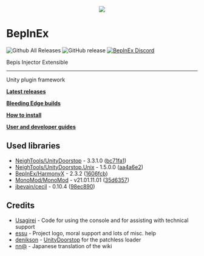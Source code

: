 <p align="center">
    <img src="https://avatars2.githubusercontent.com/u/39589027?s=256">
</p>

# BepInEx
![Github All Releases](https://img.shields.io/github/downloads/bepinex/bepinex/total.svg)
![GitHub release](https://img.shields.io/github/release/bepinex/bepinex.svg)
[![BepInEx Discord](https://user-images.githubusercontent.com/7288322/34429117-c74dbd12-ecb8-11e7-896d-46369cd0de5b.png)](https://discord.gg/MpFEDAg)

Bepis Injector Extensible

---

Unity plugin framework

**[Latest releases](https://github.com/BepInEx/BepInEx/releases)**

**[Bleeding Edge builds](https://builds.bepis.io/projects/bepinex_be)**

**[How to install](https://bepinex.github.io/bepinex_docs/master/articles/user_guide/installation/index.html)**

**[User and developer guides](https://bepinex.github.io/bepinex_docs/master/articles/index.html)**

## Used libraries
- [NeighTools/UnityDoorstop](https://github.com/NeighTools/UnityDoorstop) - 3.3.1.0 ([bc71fa1](https://github.com/NeighTools/UnityDoorstop/commit/bc71fa145f1400867d1ed950d095b8d5c559bc3e))
- [NeighTools/UnityDoorstop.Unix](https://github.com/NeighTools/UnityDoorstop.Unix) - 1.5.0.0 ([aa4a6e2](https://github.com/NeighTools/UnityDoorstop.Unix/commit/aa4a6e2f22ce69e9f079d98c7799ca90bd8a207d))
- [BepInEx/HarmonyX](https://github.com/BepInEx/HarmonyX) - 2.3.2 ([1606fcb](https://github.com/BepInEx/HarmonyX/commit/1606fcb27b81e0f0cc869ecb0eeff503bc10fa54))
- [MonoMod/MonoMod](https://github.com/MonoMod/MonoMod) - v21.01.11.01 ([35d6357](https://github.com/MonoMod/MonoMod/commit/35d635771e2a422641d9a388950d1e0cf311c656))
- [jbevain/cecil](https://github.com/jbevain/cecil) - 0.10.4 ([98ec890](https://github.com/jbevain/cecil/commit/98ec890d44643ad88d573e97be0e120435eda732))

## Credits
- [Usagirei](https://github.com/Usagirei) - Code for using the console and for assisting with technical support
- [essu](https://github.com/exdownloader) - Project logo, moral support and lots of misc. help
- [denikson](https://github.com/denikson) - [UnityDoorstop](https://github.com/NeighTools/UnityDoorstop) for the patchless loader
- [nn@](https://twitter.com/NnAone2cmg) - Japanese translation of the wiki
